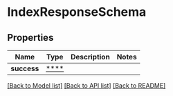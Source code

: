 # IndexResponseSchema

## Properties
Name | Type | Description | Notes
------------ | ------------- | ------------- | -------------
**success** | [****](.md) |  | 

[[Back to Model list]](../../README.md#documentation-for-models) [[Back to API list]](../../README.md#documentation-for-api-endpoints) [[Back to README]](../../README.md)

